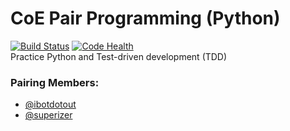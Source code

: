 # CoE Pair Programming (Python)
[![Build Status](https://drone.io/github.com/ibotdotout/coe-pairing/status.png)](https://drone.io/github.com/ibotdotout/coe-pairing/latest)
[![Code Health](https://landscape.io/github/ibotdotout/coe-pairing/master/landscape.svg?style=flat)](https://landscape.io/github/ibotdotout/coe-pairing/master)  
Practice Python and Test-driven development (TDD)

### Pairing Members:  
- [@ibotdotout](https://github.com/ibotdotout)  
- [@superizer](https://github.com/superizer)  
